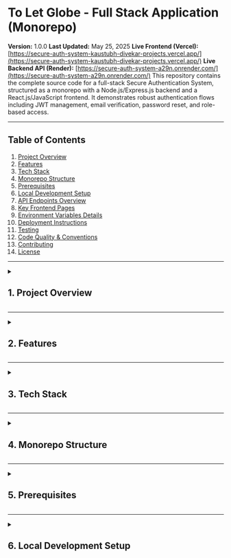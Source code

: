 # To Let Globe - Full Stack Application (Monorepo) 

**Version:** 1.0.0
**Last Updated:** May 25, 2025
**Live Frontend (Vercel):** [https://secure-auth-system-kaustubh-divekar-projects.vercel.app/](https://secure-auth-system-kaustubh-divekar-projects.vercel.app/)
**Live Backend API (Render):** [https://secure-auth-system-a29n.onrender.com/](https://secure-auth-system-a29n.onrender.com/)
This repository contains the complete source code for a full-stack Secure Authentication System, structured as a monorepo with a Node.js/Express.js backend and a React.js/JavaScript frontend. It demonstrates robust authentication flows including JWT management, email verification, password reset, and role-based access.

---

## Table of Contents

1.  [Project Overview](#project-overview)
2.  [Features](#features)
3.  [Tech Stack](#tech-stack)
4.  [Monorepo Structure](#monorepo-structure)
5.  [Prerequisites](#prerequisites)
6.  [Local Development Setup](#local-development-setup)
7.  [API Endpoints Overview](#api-endpoints-overview)
8.  [Key Frontend Pages](#key-frontend-pages)
9.  [Environment Variables Details](#environment-variables-details)
10. [Deployment Instructions](#deployment-instructions)
11. [Testing](#testing)
12. [Code Quality & Conventions](#code-quality--conventions)
13. [Contributing](#contributing)
14. [License](#license)

---

<details>
<summary>
  <h2>1. Project Overview </h2>
</summary>

This monorepo houses a full-stack application designed to provide a secure, flexible, and modern authentication system. It features a decoupled backend API and a responsive React frontend, showcasing best practices in JWT handling, email-based account management, and secure data processing. The frontend implements a dark theme with cyan/gold accents as per the provided UI samples.

</details>

---

<details>
<summary>
  <h2>2. Features </h2>
</summary>

### Backend Features

* User Registration with secure password hashing (bcryptjs).
* Email Verification via unique, expiring tokens.
* Login with JWT (JSON Web Token) generation and validation.
* Password Reset functionality via email.
* Role-Based Access Control (RBAC) middleware.
* Protected API routes.
* Input validation and centralized error handling.
* Security enhancements: `helmet` for headers, `express-rate-limit` for brute-force protection.
* CORS configuration.

### Frontend Features

* User-friendly forms for Registration, Login, Forgot Password, and Reset Password, matching the provided UI design.
* Client-side routing with React Router.
* JWT stored in `localStorage` and automatically sent with API requests.
* Global authentication state management via React Context.
* Protected routes redirecting unauthenticated users.
* Dashboard for authenticated users to view profile information.
* Notifications/Toasts for user feedback.
* Responsive dark-theme design with cyan/gold accents.

</details>

---

<details>
<summary>
  <h2>3. Tech Stack </h2>
</summary>

### Backend

* **Runtime:** Node.js
* **Framework:** Express.js
* **ODM:** Mongoose
* **Authentication:** `jsonwebtoken`, `bcryptjs`
* **Email:** Nodemailer
* **Validation:** `express-validator`
* **Security:** `helmet`, `express-rate-limit`

### Frontend

* **Library/Framework:** React.js (JavaScript)
* **Build Tool:** Vite
* **Routing:** React Router DOM
* **API Client:** Axios
* **Forms:** React Hook Form
* **State Management:** React Context API
* **UI Notifications:** React Toastify
* **Icons:** React Icons
* **Styling:** CSS Modules, Global CSS with Variables

### Database

* MongoDB (via MongoDB Atlas for cloud hosting)

### Deployment

* **Backend:** Render
* **Frontend:** Vercel
* **Database:** MongoDB Atlas

</details>

---

<details>
<summary>
  <h2>4. Monorepo Structure </h2>
</summary>

secure-auth-system/
├── backend/                  # Node.js Backend Application
│   ├── config/
│   ├── controllers/
│   ├── middleware/
│   ├── models/
│   ├── routes/
│   ├── utils/
│   ├── .env.example
│   ├── package.json
│   └── server.js
├── frontend/                 # React Frontend Application
│   ├── public/
│   ├── src/
│   │   ├── assets/
│   │   ├── components/
│   │   ├── contexts/
│   │   ├── hooks/
│   │   ├── pages/
│   │   ├── services/
│   │   └── styles/
│   ├── .env.example
│   ├── index.html
│   ├── package.json
│   └── vite.config.js
├── .gitignore                # Root gitignore (can include common ignores and backend/frontend specifics)
└── README.md                 # This file (Monorepo Root README)


*(Consider using a root `package.json` with workspaces if you plan to manage dependencies or run scripts for both projects from the root, e.g., using npm workspaces, yarn workspaces, or pnpm).*

</details>

---

<details>
<summary>
  <h2>5. Prerequisites </h2>
</summary>

* **Node.js** (v18.x or later recommended).
* **npm** (v8.x or later) or yarn/pnpm.
* **Git**.
* A **MongoDB Atlas account** (free tier available).
* A **Render account** (free tier available).
* A **Vercel account** (free tier available).
* A **transactional email service provider** (e.g., SendGrid, Mailgun for production emails) or Ethereal.email for development.

</details>

---

<details>
<summary>
  <h2>6. Local Development Setup </h2>
</summary>

### Clone Repository

```bash
git clone <https://github.com/kaustubhdivekar/secure-auth-system>
cd secure-auth-system
Environment Variables
You will need to set up .env files for both the backend and frontend applications separately.

Backend Environment (backend/.env):

Navigate to the backend directory:

Bash

cd backend
cp .env.example .env
Edit backend/.env with your local MongoDB URI, JWT secret, email provider credentials, and FRONTEND_URL (e.g., http://localhost:5173 for Vite dev).

Frontend Environment (frontend/.env):

Navigate to the frontend directory:

Bash

cd ../frontend # (from backend folder) or cd frontend (from root)
cp .env.example .env
Edit frontend/.env with VITE_API_BASE_URL (e.g., http://localhost:5001/api if your backend runs on port 5001).

Backend Setup
Navigate to the backend directory:

Bash

cd backend # (if not already there)
Install dependencies:

Bash

npm install
Run the backend server (typically on port 5001):

Bash

npm run dev
Frontend Setup
Navigate to the frontend directory (in a new terminal window/tab):

Bash

cd frontend # (if not already there)
Install dependencies:

Bash

npm install
Run the frontend development server (typically on port 5173):

Bash

npm run dev
Running Both Services Concurrently
You will need two separate terminal windows: one for the backend (npm run dev in backend/) and one for the frontend (npm run dev in frontend/).
Access the frontend application in your browser (e.g., http://localhost:5173). It will make API calls to your local backend.

&lt;/details>

&lt;details>
&lt;summary>
&lt;h2>7. API Endpoints Overview &lt;/h2>
&lt;/summary>

The backend exposes RESTful APIs under the /api prefix. Key authentication routes include:

POST /api/auth/register
POST /api/auth/login
GET /api/auth/verify-email/:token
POST /api/auth/forgot-password
POST /api/auth/reset-password/:token
GET /api/auth/me (Protected)
(Refer to the backend's README or API documentation for detailed request/response schemas).

&lt;/details>

&lt;details>
&lt;summary>
&lt;h2>8. Key Frontend Pages &lt;/h2>
&lt;/summary>

Login & Registration: Styled to match the dark theme with cyan/gold gradient accents.
Password Management: Forgot Password and Reset Password pages maintain the design consistency.
Email Verification: Page to confirm email verification status.
Dashboard: Protected area for authenticated users to view their profile.
Navbar: Consistent navigation across all pages.
&lt;/details>

&lt;details>
&lt;summary>
&lt;h2>9. Environment Variables Details &lt;/h2>
&lt;/summary>

Backend (backend/.env)
NODE_ENV: development or production.
BACKEND_PORT: e.g., 5001.
MONGODB_URI: Your MongoDB Atlas connection string (or local MongoDB URI).
JWT_SECRET: A strong, random secret for JWT signing.
JWT_EXPIRES_IN: e.g., 1h, 7d.
FRONTEND_URL: e.g., http://localhost:5173 (for dev) or your Vercel URL (for prod).
EMAIL_HOST, EMAIL_PORT, EMAIL_USER, EMAIL_PASS, EMAIL_FROM_NAME, EMAIL_FROM_ADDRESS: For your email service.
ETHEREAL_USER, ETHEREAL_PASS: For Ethereal.email development.
Frontend (frontend/.env)
VITE_API_BASE_URL: e.g., http://localhost:5001/api (for dev) or your Render backend URL (for prod).
&lt;/details>

&lt;details>
&lt;summary>
&lt;h2>10. Deployment Instructions &lt;/h2>
&lt;/summary>

MongoDB Atlas Setup
Create a free account at MongoDB Atlas.
Create a new cluster (the free M0 tier is sufficient for development/small projects).
In your cluster settings, go to Network Access and add your current IP address (for local development) and 0.0.0.0/0 (Allow Access From Anywhere - for Render/Vercel, though be mindful of security implications; refine later if needed).
Go to Database Access and create a database user with a username and password. Grant this user "Read and write to any database" privileges.
Go to Databases, click "Connect" for your cluster, choose "Connect your application," select Node.js driver, and copy the connection string. Replace <username>, <password>, and myFirstDatabase (or your chosen DB name) in the string. This is your MONGODB_URI.
Backend Deployment (Render)
Push your code to a Git provider (GitHub, GitLab, Bitbucket).
Sign up/log in to Render.
Click "New +" and select "Web Service".
Connect your Git repository.
Configure the service:
Name: e.g., secure-auth-backend.
Region: Choose a region close to you or your users.
Branch: main (or your deployment branch).
Root Directory: backend (if your package.json for the backend is in the backend/ subdirectory of your monorepo). If Render doesn't easily support monorepo subdirectories, you might need to deploy the backend from a separate repository or adjust build settings.
Build Command: npm install (or yarn install).
Start Command: npm start (or node server.js).
Environment: Choose "Node".
Environment Variables: Add all necessary variables from your backend/.env file (e.g., MONGODB_URI pointing to Atlas, JWT_SECRET, FRONTEND_URL pointing to your Vercel frontend URL once deployed, production email credentials).
Select the Free instance type if applicable.
Click "Create Web Service". Render will build and deploy your backend. Note the .onrender.com URL provided.
Frontend Deployment (Vercel)
Push your code to a Git provider.
Sign up/log in to Vercel.
Click "Add New..." and select "Project".
Import your Git repository.
Configure the project:
Vercel usually auto-detects React (Vite) projects.
Root Directory: frontend (if your package.json for the frontend is in the frontend/ subdirectory).
Build Command: Should be auto-detected as npm run build or vite build.
Output Directory: Should be auto-detected as dist.
Environment Variables: Add VITE_API_BASE_URL and set its value to your deployed Render backend URL (e.g., https://your-backend-url.onrender.com/api).
Click "Deploy". Vercel will build and deploy your frontend. Note the URL provided.
Post-Deployment:

Update FRONTEND_URL in your Render backend environment variables to your Vercel deployment URL.
Update VITE_API_BASE_URL in your Vercel frontend environment variables to your Render backend deployment URL.
Redeploy both services if environment variables were updated after the initial deploy.
&lt;/details>

&lt;details>
&lt;summary>
&lt;h2>11. Testing &lt;/h2>
&lt;/summary>

Backend: Unit and integration tests are written using Jest and Supertest. Run with npm test in the backend/ directory.
Frontend: (If implemented) Component and integration tests can be written using Vitest/Jest and React Testing Library. Run with npm test in the frontend/ directory.
&lt;/details>

&lt;details>
&lt;summary>
&lt;h2>12. Code Quality & Conventions &lt;/h2>
&lt;/summary>

Linters & Formatters: ESLint and Prettier are configured for both backend and frontend to maintain code consistency and quality.
Commit Messages: Follow Conventional Commits or a similar standard for clear commit history.
Branching Strategy: Use a Gitflow-like model (feature branches, develop, main) for organized development.
&lt;/details>

&lt;details>
&lt;summary>
&lt;h2>13. Contributing &lt;/h2>
&lt;/summary>

Contributions are welcome! Please fork the repository, create a feature branch, make your changes, and submit a pull request. Ensure your code adheres to the project's linting rules and testing standards.

&lt;/details>

&lt;details>
&lt;summary>
&lt;h2>14. License &lt;/h2>
&lt;/summary>

This project is licensed under the MIT License. (Create a LICENSE file with the MIT license text in the monorepo root).

&lt;/details>